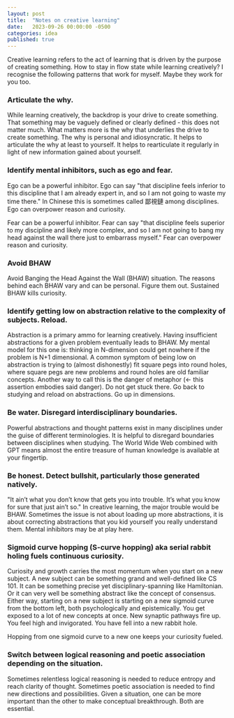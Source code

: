 ```yaml
---
layout: post
title:  "Notes on creative learning"
date:   2023-09-26 00:00:00 -0500
categories: idea
published: true
---
```


Creative learning refers to the act of learning that is driven by the purpose of creating something. How to stay in flow state while learning creatively? I recognise the following patterns that work for myself. Maybe they work for you too.

### Articulate the why.
While learning creatively, the backdrop is your drive to create something. That something may be vaguely defined or clearly defined - this does not matter much. What matters more is the why that underlies the drive to create something. The why is personal and idiosyncratic. It helps to articulate the why at least to yourself. It helps to rearticulate it regularly in light of new information gained about yourself.

### Identify mental inhibitors, such as ego and fear.
Ego can be a powerful inhibitor. Ego can say "that discipline feels inferior to this discipline that I am already expert in, and so I am not going to waste my time there." In Chinese this is sometimes called 鄙視鏈 among disciplines. Ego can overpower reason and curiosity.

Fear can be a powerful inhibitor. Fear can say "that discipline feels superior to my discipline and likely more complex, and so I am not going to bang my head against the wall there just to embarrass myself." Fear can overpower reason and curiosity.

### Avoid BHAW
Avoid Banging the Head Against the Wall (BHAW) situation. The reasons behind each BHAW vary and can be personal. Figure them out. Sustained BHAW kills curiosity.

### Identify getting low on abstraction relative to the complexity of subjects. Reload.
Abstraction is a primary ammo for learning creatively. Having insufficient abstractions for a given problem eventually leads to BHAW. My mental model for this one is: thinking in N-dimension could get nowhere if the problem is N+1 dimensional. A common symptom of being low on abstraction is trying to (almost dishonestly) fit square pegs into round holes, where square pegs are new problems and round holes are old familiar concepts. Another way to call this is the danger of metaphor (<- this assertion embodies said danger). Do not get stuck there. Go back to studying and reload on abstractions. Go up in dimensions.

### Be water. Disregard interdisciplinary boundaries.
Powerful abstractions and thought patterns exist in many disciplines under the guise of different terminologies. It is helpful to disregard boundaries between disciplines when studying. The World Wide Web combined with GPT means almost the entire treasure of human knowledge is available at your fingertip.

### Be honest. Detect bullshit, particularly those generated natively.
"It ain’t what you don’t know that gets you into trouble. It’s what you know for sure that just ain’t so." In creative learning, the major trouble would be BHAW. Sometimes the issue is not about loading up more abstractions, it is about correcting abstractions that you kid yourself you really understand them. Mental inhibitors may be at play here.

### Sigmoid curve hopping (S-curve hopping) aka serial rabbit holing fuels continuous curiosity.
Curiosity and growth carries the most momentum when you start on a new subject. A new subject can be something grand and well-defined like CS 101. It can be something precise yet disciplinary-spanning like Hamiltonian. Or it can very well be something abstract like the concept of consensus. Either way, starting on a new subject is starting on a new sigmoid curve from the bottom left, both psychologically and epistemically. You get exposed to a lot of new concepts at once. New synaptic pathways fire up. You feel high and invigorated. You have fell into a new rabbit hole.

Hopping from one sigmoid curve to a new one keeps your curiosity fueled.

### Switch between logical reasoning and poetic association depending on the situation.
Sometimes relentless logical reasoning is needed to reduce entropy and reach clarity of thought. Sometimes poetic association is needed to find new directions and possibilities. Given a situation, one can be more important than the other to make conceptual breakthrough. Both are essential.
